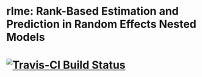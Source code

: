 # rlme: Rank-Based Estimation and Prediction in Random Effects Nested Models
# [![Travis-CI Build Status](https://travis-ci.org/herbps10/rlme.svg?branch=master)](https://travis-ci.org/herbps10/rlme)